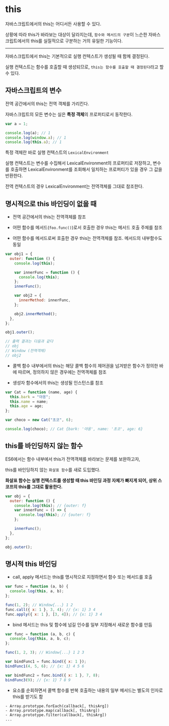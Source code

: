 # this

자바스크립트에서의 this는 어디서든 사용할 수 있다.

상황에 따라 this가 바라보는 대상이 달라지는데, `함수와 메서드의 구분`이 느슨한 자바스크립트에서의 this를 실질적으로 구분하는 거의 유일한 기능이다.

---

자바스크립트에서 this는 기본적으로 실행 컨텍스트가 생성될 때 함께 결정된다.

실행 컨텍스트는 함수를 호출할 때 생성되므로, `this는 함수를 호출할 때 결정된다`라고 할 수 있다.

## 자바스크립트의 변수

전역 공간에서의 this는 전역 객체를 가리킨다.

자바스크립트의 모든 변수는 실은 **특정 객체**의 프로퍼티로서 동작한다.

```js
var a = 1;

console.log(a); // 1
console.log(window.a); // 1
console.log(this.a); // 1
```

특정 객체란 바로 실행 컨텍스트의 `LexicalEnvironment`

실행 컨텍스트는 변수를 수집해서 LexicalEnvironment의 프로퍼티로 저장하고, 변수를 호출하면 LexicalEnvironment를 조회해서 일치하는 프로퍼티가 있을 경우 그 값을 반환한다.

전역 컨텍스트의 경우 LexicalEnvironment는 전역객체를 그대로 참조한다.

## 명시적으로 this 바인딩이 없을 때

- 전역 공간에서의 this는 전역객체를 참조

- 어떤 함수를 메서드(`foo.func()`)로서 호출한 경우 this는 메서드 호출 주체를 참조

- 어떤 함수를 메서드로써 호출한 경우 this는 전역객체를 참조. 메서드의 내부함수도 동일

```js
var obj1 = {
  outer: function () {
    console.log(this);

    var innerFunc = function () {
      console.log(this);
    };
    innerFunc();

    var obj2 = {
      innerMethod: innerFunc,
    };

    obj2.innerMethod();
  },
};

obj1.outer();

// 출력 결과는 다음과 같다
// obj
// Window (전역객체)
// obj2
```

- 콜백 함수 내부에서의 this는 해당 콜백 함수의 제어권을 넘겨받은 함수가 정의한 바에 따르며, 정의하지 않은 경우에는 전역객체를 참조

- 생성자 함수에서의 this는 생성될 인스턴스를 참조

```js
var Cat = function (name, age) {
  this.bark = "야옹";
  this.name = name;
  this.age = age;
};

var choco = new Cat("초코", 6);

console.log(choco); // Cat {bark: '야옹', name: '초코', age: 6}
```

## this를 바인딩하지 않는 함수

ES6에서는 함수 내부에서 this가 전역객체를 바라보는 문제를 보완하고자,

this를 바인딩하지 않는 `화살표 함수`를 새로 도입했다.

**화살표 함수는 실행 컨텍스트를 생성할 때 this 바인딩 과정 자체가 빠지게 되어, 상위 스코프의 this를 그대로 활용한다.**

```js
var obj = {
  outer: function () {
    console.log(this); // {outer: f}
    var innerFunc = () => {
      console.log(this); // {outer: f}
    };

    innerFunc();
  },
};

obj.outer();
```

## 명시적 this 바인딩

- call, apply 메서드는 this를 명시적으로 지정하면서 함수 또는 메서드를 호출

```js
var func = function (a, b) {
  console.log(this, a, b);
};

func(1, 2); // Window{...} 1 2
func.call({ x: 1 }, 3, 4); // {x: 1} 3 4
func.apply({ x: 1 }, [3, 4]); // {x: 1} 3 4
```

- bind 메서드는 this 및 함수에 넘길 인수를 일부 지정해서 새로운 함수를 만듬

```js
var func = function (a, b, c) {
  console.log(this, a, b, c);
};

func(1, 2, 3); // Window{...} 1 2 3

var bindFunc1 = func.bind({ x: 1 });
bindFunc1(4, 5, 6); // {x: 1} 4 5 6

var bindFunc2 = func.bind({ x: 1 }, 7, 8);
bindFunc3(9); // {x: 1} 7 8 9
```

- 요소를 순회하면서 콜백 함수를 반복 호출하는 내용의 일부 메서드는 별도의 인자로 this를 받기도 함

```
- Array.prototype.forEach(callback[, thisArg])
- Array.prototype.map(callback[, thisArg])
- Array.prototype.filter(callback[, thisArg])
...
```
